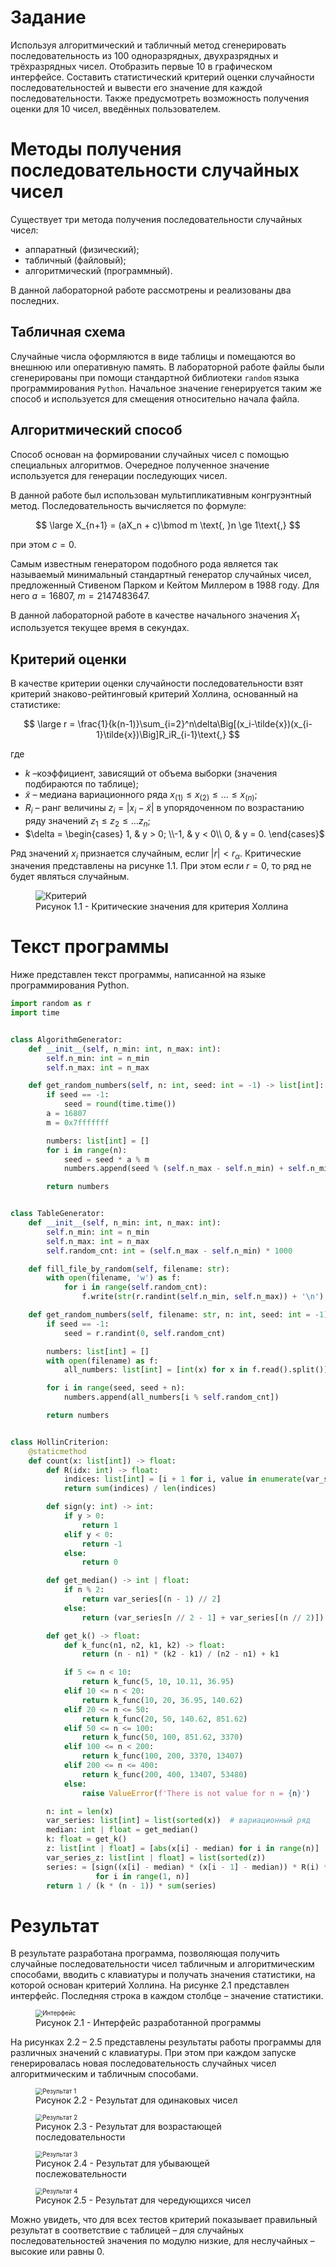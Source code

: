 # Задание

Используя алгоритмический и табличный метод сгенерировать последовательность из 100 одноразрядных, двухразрядных и трёхразрядных чисел. Отобразить первые 10 в графическом интерфейсе. Составить статистический критерий оценки случайности последовательностей и вывести его значение для каждой последовательности. Также предусмотреть возможность получения оценки  для 10 чисел, введённых пользователем. 

# Методы получения последовательности случайных чисел

Существует три метода получения последовательности случайных чисел:

- аппаратный (физический);
- табличный (файловый);
- алгоритмический (программный).

В данной лабораторной работе рассмотрены и реализованы два последних.



## Табличная схема

Случайные числа оформляются в виде таблицы и помещаются во внешнюю или оперативную память. В лабораторной работе файлы были сгенерированы при помощи стандартной библиотеки `random` языка программирования `Python`. Начальное значение генерируется таким же способ и используется для смещения относительно начала файла.



## Алгоритмический способ

Способ основан на формировании случайных чисел с помощью специальных алгоритмов. Очередное полученное значение используется для генерации последующих чисел. 

В данной работе был использован мультипликативным конгруэнтный метод. Последовательность вычисляется по формуле:

$$
\large
X_{n+1} = (aX_n + c)\bmod m \text{, }n \ge 1\text{,}
$$

при этом $c=0$.

Самым известным генератором подобного рода является так называемый минимальный стандартный генератор случайных чисел, предложенный Стивеном Парком и Кейтом Миллером в 1988 году. Для него $a = 16807$,                      $m  =        2147483647$.

В данной лабораторной работе в качестве начального значения $X_1$ используется текущее время в секундах.



## Критерий оценки

В качестве критерии оценки случайности последовательности взят критерий знаково-рейтинговый критерий Холлина, основанный на статистике:

$$
\large
r = \frac{1}{k(n-1)}\sum_{i=2}^n\delta\Big[(x_i-\tilde{x})(x_{i-1}\tilde{x})\Big]R_iR_{i-1}\text{,}
$$

где 

- $k$ –коэффициент, зависящий от объема выборки (значения подбираются по таблице);
- $\tilde{x}$ – медиана вариационного ряда $x_{(1)} \le x_{(2)} \le \dots \le x_{(n)}$;
- $R_i$ – ранг величины $z_i = |x_i-\tilde{x}|$ в упорядоченном по возрастанию ряду значений $z_1 \le z_2 \le \dots z_n$;
- $\delta = \begin{cases} 1, & y > 0; \\-1, & y < 0\\  0, & y = 0. \end{cases}$

 Ряд значений $x_i$ признается случайным, еслиr $|r|<r_{\alpha}$. Критические значения представлены на рисунке 1.1. При этом если $r = 0$, то ряд не будет являться случайным.

<figure>
    <img src="./inc/criterion.png" alt="Критерий" style="zoom: 100%;"/>
    <figcaption>Рисунок 1.1 - Критические значения для критерия Холлина
</figure>


# Текст программы

Ниже представлен текст программы, написанной на языке программирования Python.

```python
import random as r
import time


class AlgorithmGenerator:
    def __init__(self, n_min: int, n_max: int):
        self.n_min: int = n_min
        self.n_max: int = n_max

    def get_random_numbers(self, n: int, seed: int = -1) -> list[int]:
        if seed == -1:
            seed = round(time.time())
        a = 16807
        m = 0x7fffffff

        numbers: list[int] = []
        for i in range(n):
            seed = seed * a % m
            numbers.append(seed % (self.n_max - self.n_min) + self.n_min)

        return numbers


class TableGenerator:
    def __init__(self, n_min: int, n_max: int):
        self.n_min: int = n_min
        self.n_max: int = n_max
        self.random_cnt: int = (self.n_max - self.n_min) * 1000

    def fill_file_by_random(self, filename: str):
        with open(filename, 'w') as f:
            for i in range(self.random_cnt):
                f.write(str(r.randint(self.n_min, self.n_max)) + '\n')

    def get_random_numbers(self, filename: str, n: int, seed: int = -1) -> list[int]:
        if seed == -1:
            seed = r.randint(0, self.random_cnt)

        numbers: list[int] = []
        with open(filename) as f:
            all_numbers: list[int] = [int(x) for x in f.read().split()]

        for i in range(seed, seed + n):
            numbers.append(all_numbers[i % self.random_cnt])

        return numbers


class HollinCriterion:
    @staticmethod
    def count(x: list[int]) -> float:
        def R(idx: int) -> float:
            indices: list[int] = [i + 1 for i, value in enumerate(var_series_z) if value == z[idx]]
            return sum(indices) / len(indices)

        def sign(y: int) -> int:
            if y > 0:
                return 1
            elif y < 0:
                return -1
            else:
                return 0

        def get_median() -> int | float:
            if n % 2:
                return var_series[(n - 1) // 2]
            else:
                return (var_series[n // 2 - 1] + var_series[(n // 2)]) / 2

        def get_k() -> float:
            def k_func(n1, n2, k1, k2) -> float:
                return (n - n1) * (k2 - k1) / (n2 - n1) + k1

            if 5 <= n < 10:
                return k_func(5, 10, 10.11, 36.95)
            elif 10 <= n < 20:
                return k_func(10, 20, 36.95, 140.62)
            elif 20 <= n <= 50:
                return k_func(20, 50, 140.62, 851.62)
            elif 50 <= n <= 100:
                return k_func(50, 100, 851.62, 3370)
            elif 100 <= n < 200:
                return k_func(100, 200, 3370, 13407)
            elif 200 <= n <= 400:
                return k_func(200, 400, 13407, 53480)
            else:
                raise ValueError(f'There is not value for n = {n}')

        n: int = len(x)
        var_series: list[int] = list(sorted(x))  # вариационный ряд
        median: int | float = get_median()
        k: float = get_k()
        z: list[int | float] = [abs(x[i] - median) for i in range(n)]
        var_series_z: list[int | float] = list(sorted(z))
        series: = [sign((x[i] - median) * (x[i - 1] - median)) * R(i) * R(i - 1)
                   for i in range(1, n)]
        return 1 / (k * (n - 1)) * sum(series)
```

# Результат

В результате разработана программа, позволяющая получить случайные последовательности чисел табличным и алгоритмическим способами, вводить с клавиатуры и получать значения статистики, на которой основан критерий Холлина. На рисунке 2.1 представлен интерфейс. Последняя строка в каждом столбце – значение статистики.

<figure>
    <img src="./inc/interface.png" alt="Интерфейс" style="zoom: 70%;"/>
    <figcaption>Рисунок 2.1 - Интерфейс разработанной программы</figcaption>
</figure>

На рисунках 2.2 – 2.5 представлены результаты работы программы для различных значений с клавиатуры. При этом при каждом запуске генерировалась новая последовательность случайных чисел алгоритмическим и табличным способами.

<figure>
    <img src="./inc/result_1.png" alt="Результат 1" style="zoom: 70%;"/>
    <figcaption>Рисунок 2.2 - Результат для одинаковых чисел
</figure>

<figure>
    <img src="./inc/result_2.png" alt="Результат 2" style="zoom: 70%;"/>
    <figcaption>Рисунок 2.3 - Результат для возрастающей последовательности
</figure>

<figure>
    <img src="./inc/result_3.png" alt="Результат 3" style="zoom: 70%;"/>
    <figcaption>Рисунок 2.4 - Результат для убывающей послежовательности
</figure>

<figure>
    <img src="./inc/result_4.png" alt="Результат 4" style="zoom: 70%;"/>
    <figcaption>Рисунок 2.5 - Результат для чередующихся чисел
</figure>


Можно увидеть, что для всех тестов критерий показывает правильный результат в соответствие с таблицей – для случайных последовательностей значения по модулю низкие, для неслучайных – высокие или равны 0.

